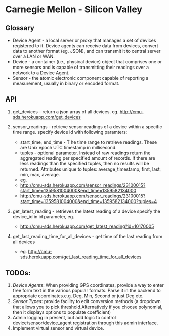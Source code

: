 # Carnegie Mellon - Silicon Valley

## Glossary ##
* Device Agent -  a local server or proxy that manages a set of devices registered to it. Device agents can receive data from devices, convert data to another format (eg. JSON), and can transmit it to central server over a LAN or WAN.
* Device -  a container (i.e., physical device) object that comprises one or more sensors and is capable of transmitting their readings over a network to a Device Agent.
* Sensor - the atomic electronic component capable of reporting a measurement, usually in binary or encoded format.

## API ##
1. get_devices - return a json array of all devices.
    eg. http://cmu-sds.herokuapp.com/get_devices
2. sensor_readings - retrieve sensor readings of a device within a specific time range.
    specify device id with following paramters:
    - start_time, end_time - T he time range to retrieve readings. These are Unix epoch UTC timestamp in millisecond.
    - tuples - optional parameter. Instead of raw readings return the aggregated reading per specified amount of records. If there are less readings than the specified tuples, then no results will be returned. Attributes unique to tuples: average_timestamp, first, last, min, max, average.
    - eg.
    - http://cmu-sds.herokuapp.com/sensor_readings/23100015?start_time=1359581004000&end_time=1359582134000
    - http://cmu-sds.herokuapp.com/sensor_readings/23100015?start_time=1359581004000&end_time=1359582134000?tuples=4

3. get_latest_reading - retrieves the latest reading of a device
   specify the device_id in id parameter, eg.
   - http://cmu-sds.herokuapp.com/get_latest_reading?id=10170005

4. get_last_reading_time_for_all_devices - get time of the last reading from all devices
   - eg. http://cmu-sds.herokuapp.com/get_last_reading_time_for_all_devices


## TODOs: ##

1. *Device Agents*: When providing GPS coordinates, provide a way to enter free form text in the various popular formats. Parse it in the backend to appropriate coordinates.e.g. Deg, Min, Second or just Deg etc.
2. *Sensor Types*: provide facility to edit conversion methods (a dropdown that allows you to pick threshold.Alternatively if you choose polynomial, then it displays options to populate coefficient)
3. Admin logging in present, but add logic to control device/sensor/device_agent registration through this admin interface.
4. Implement virtual sensor and virtual device.

